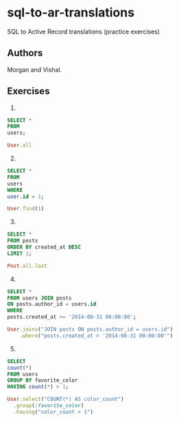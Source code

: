 # sql-to-ar-translations
SQL to Active Record translations (practice exercises)

## Authors
Morgan and Vishal.

## Exercises

1)
```sql
SELECT *
FROM
users;
```
```ruby
User.all
```

2)
```sql
SELECT *
FROM
users
WHERE
user.id = 1;
```
```ruby
User.find(1)
```

3)
```sql
SELECT *
FROM posts
ORDER BY created_at DESC
LIMIT 1;
```
```ruby
Post.all.last
```

4)
```sql
SELECT *
FROM users JOIN posts
ON posts.author_id = users.id
WHERE
posts.created_at >= '2014-08-31 00:00:00';
```
```ruby
User.joins("JOIN posts ON posts.author_id = users.id")
    .where("posts.created_at > '2014-08-31 00:00:00'")
```

5)
```sql
SELECT
count(*)
FROM users
GROUP BY favorite_color
HAVING count(*) > 1;
```
```ruby
User.select("COUNT(*) AS color_count")
  .group(:favorite_color)
  .having("color_count > 1")
```

